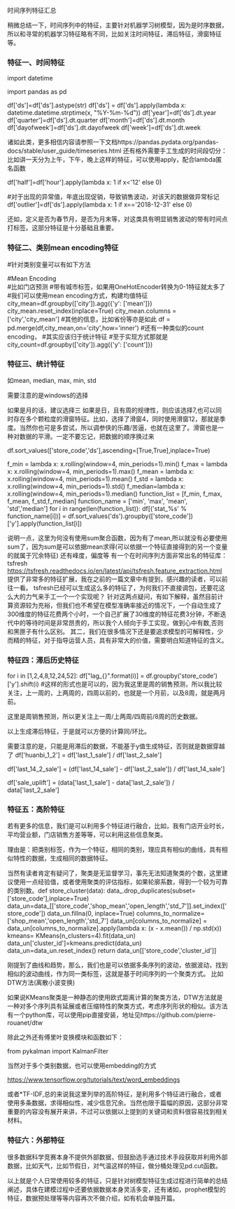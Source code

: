时间序列特征汇总

稍微总结一下，时间序列中的特征，主要针对机器学习树模型，因为是时序数据，所以和寻常的机器学习特征略有不同，比如关注时间特征，滞后特征，滑窗特征等。

### 特征一、时间特征

import datetime

import pandas as pd

df['ds']=df['ds'].astype(str)
df['ds'] = df['ds'].apply(lambda x: datetime.datetime.strptime(x, "%Y-%m-%d"))
df['year']=df['ds'].dt.year
df['quarter']=df['ds'].dt.quarter
df['month']=df['ds'].dt.month
df['dayofweek']=df['ds'].dt.dayofweek
df['week']=df['ds'].dt.week

诸如此类，更多相信内容请参照一下文档https://pandas.pydata.org/pandas-docs/stable/user_guide/timeseries.html
还有格外需要手工生成的时间段切分：比如讲一天分为上午，下午，晚上这样的特征，可以使用apply，配合lambda匿名函数

df['half']=df['hour'].apply(lambda x: 1 if x<'12' else 0)

#对于出现的异常值，年底出现促销，导致销售波动，对该天的数据做异常标记
df['outlier']=df['ds'].apply(lambda x: 1 if x=='2018-12-31' else 0)

还如，定义是否为春节月，是否为月末等，对这类具有明显销售波动的带有时间点打标签。这部分特征是十分基础且重要。

### 特征二、类别mean encoding特征

#针对类别变量可以有如下方法

#Mean Encoding  
#比如门店预测
#带有城市标签，如果用OneHotEncoder转换为0-1特征就太多了
#我们可以使用mean encoding方式，构建均值特征
city_mean=df.groupby(['city']).agg({'y': ['mean']})
city_mean.reset_index(inplace=True)
city_mean.columns = ['city','city_mean']
#其他的信息，比如省份等亦是如此
df = pd.merge(df,city_mean,on='city',how='inner')
#还有一种类似的count encoding，
#其实应该归于统计特征
#至于实现方式那就是
city_count=df.groupby(['city']).agg({'y': ['count']})



### 特征三、统计特征

如mean, median, max, min, std

需要注意的是windows的选择

如果是月的话，建议选择三 如果是日，且有周的规律性，则应该选择7,也可以同时存在多个颗粒度的滑窗特征。比如，选择了滑窗4，同时使用滑窗12，那就是季度。当然你也可是多尝试，所以调参侠的乐趣/苦逼，也就在这里了。滑窗也是一种对数据的平滑。一定不要忘记，把数据的顺序换过来

df.sort_values(['store_code','ds'],ascending=[True,True],inplace=True)

f_min = lambda x: x.rolling(window=4, min_periods=1).min()
f_max = lambda x: x.rolling(window=4, min_periods=1).max()
f_mean = lambda x: x.rolling(window=4, min_periods=1).mean()
f_std = lambda x: x.rolling(window=4, min_periods=1).std()
f_median=lambda x: x.rolling(window=4, min_periods=1).median()
function_list = [f_min, f_max, f_mean, f_std,f_median]
function_name = ['min', 'max', 'mean', 'std','median']
for i in range(len(function_list)):
    df[('stat_%s' % function_name[i])] = df.sort_values('ds').groupby(['store_code'])['y'].apply(function_list[i])
    

说明一点，这里为何没有使用sum聚合函数，因为有了mean,所以就没有必要使用sum了，因为sum是可以依据mean求得(可以依据一个特征直接得到的另一个变量的就属于冗余特征)
还有峰度，偏度等
有一个在时间序列方面非常出名的特征库：tsfresh
https://tsfresh.readthedocs.io/en/latest/api/tsfresh.feature_extraction.html
提供了非常多的特征扩展，我在之前的一篇文章中有提到，感兴趣的读者，可以前往一看。
tsfresh已经可以生成这么多的特征了，为何我们不直接调包，还要花这么大的力气来手工一个一个实现呢？
针对这两点疑问，有如下解释，虽然目前计算资源较为充裕，但我们也不希望在模型准确率接近的情况下，一个自动生成了300维度的特征花费两个小时，一个自己扩展了30维度的特征花费3分钟，不断迭代中的等待时间是非常昂贵的，所以我个人倾向于手工实现，做到心中有数,否则和黑匣子有什么区别。
其二，我们在很多情况下还是要追求模型的可解释性，少而精的特征，对于指导运营人员，具有非常大的价值，需要明白知道特征的含义。



### 特征四：滞后历史特征



for i in [1,2,4,8,12,24,52]:
    df["lag_{}".format(i)] = df.groupby('store_code')['y'].shift(i)
#这样的形式也是可以的，因为我这里是周的销售预测，所以我比较关注，上一周的，上两周的，四周以前的，也就是一个月前，以及8周，就是两月前。

这里是周销售预测，所以更关注上一周/上两周/四周前/8周的历史数据。

以上生成滞后特征，于是就可以方便的计算同/环比。

需要注意的是，只能是用滞后的数据，不能基于y值生成特征，否则就是数据穿越了
df['huanbi_1_2'] = df['last_1_sale'] / df['last_2_sale']

df['last_14_2_sale'] = (df['last_14_sale'] - df['last_2_sale']) / df['last_14_sale']

df['sale_uplift'] = (data['last_1_sale'] - data['last_2_sale']) / data['last_2_sale']



### 特征五：高阶特征

若有更多的信息，我们是可以利用多个特征进行融合，比如，我有门店开业时长，平均营业额，门店销售方差等等，可以利用这些信息聚类。

理由是：把类别标签，作为一个特征，相同的类别，理应具有相似的曲线，具有相似特性的数据，生成相同的数据特征。

当然有读者肯定有疑问了，聚类是无监督学习，事先无法知道聚类的个数，这里建议使用一点经验值，或者使用聚类的评估指标，如果轮廓系数，得到一个较为可靠的类别数。def store_cluster(data):
    data_.drop_duplicates(subset=['store_code'],inplace=True)
    data_un=data_[['store_code','shop_mean','open_length','std_7']].set_index(['store_code'])
    data_un.fillna(0, inplace=True)
    columns_to_normalize= ['shop_mean','open_length','std_7']
    data_un[columns_to_normalize] = data_un[columns_to_normalize].apply(lambda x: (x - x.mean()) / np.std(x))
    kmeans= KMeans(n_clusters=4).fit(data_un)
    data_un['cluster_id']=kmeans.predict(data_un)
    data_un=data_un.reset_index()
    return data_un[['store_code','cluster_id']]

刚提到了曲线和趋势，那么，我们也是可以依据多条序列的波动，依据波动，找到相似的波动曲线，作为同一类标签，这就是基于时间序列的一个聚类方式。
比如 DTW方法(离散小波变换)

如果说KMeans聚类是一种静态的使用欧式距离计算的聚类方法，DTW方法就是一种对多个序列具有延展或者压缩特性的聚类方式，考虑序列形状的相似。该方法有一个python库，可以使用pip直接安装，地址见https://github.com/pierre-rouanet/dtw

除此之外还有傅里叶变换模块和函数如下：

from pykalman import KalmanFilter

当然对于多个类别数据，也可以使用embedding的方式

<https://www.tensorflow.org/tutorials/text/word_embeddings>

或者*TF-IDF,总的来说我这里列举的高阶特征，是利用多个特征进行融合，或者使用多条数据，求得相似性，减少信息冗余。当然也限于篇幅的原因，这部分非常重要的内容没有展开来讲，不过可以依据以上提到的关键词和资料很容易找到相关材料。

### 特征六：外部特征

很多数据科学竞赛本身不提供外部数据，但鼓励选手通过技术手段获取并利用外部数据，比如天气，比如节假日，对气温这样的特征，做分桶处理见pd.cut函数。

以上就是个人日常使用较多的特征，只是针对树模型特征生成过程进行简单的总结阐述，具体在建模过程中还要依据数据本身灵活多变，还有诸如，prophet模型的特征，数据预处理等等内容再次不做介绍，如有机会单独开篇。


